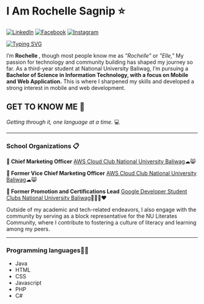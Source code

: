<h1> I Am Rochelle Sagnip ⭐</h1>

[![LinkedIn](https://img.shields.io/badge/LinkedIn-0077B5?style=for-the-badge&logo=linkedin&logoColor=white)](https://www.linkedin.com/in/rochellesagnip/) 
[![Facebook](https://img.shields.io/badge/Facebook-1877F2?style=for-the-badge&logo=facebook&logoColor=white)](https://www.facebook.com/sagniprochelle/) 
[![Instagram](https://img.shields.io/badge/Instagram-E4405F?style=for-the-badge&logo=instagram&logoColor=white)](https://www.instagram.com/rochellehsgn/)

<a href="https://git.io/typing-svg"><img src="https://readme-typing-svg.demolab.com?font=&weight=500&pause=1000&color=F0E604&background=FFFFFF00&width=550&lines=Hello%2C+I+am+Rochelle+Sagnip;A+BSIT+Student+Major+in+Mobile+and+Web+Applications;From+National+University+Baliwag;Let's+work+together!" alt="Typing SVG" /></a>
<p> I’m <b>Rochelle </b>, though most people know me as <i>"Rochelle"</i> or <i>"Elle,"</i> My passion for technology and community building has shaped my journey so far. As a third-year student at National University Baliwag, I’m pursuing a <b>Bachelor of Science in Information Technology, with a focus on Mobile and Web Application.</b> This is where I sharpened my skills and developed a strong interest in mobile and web development.</p>
      <h2>GET TO KNOW ME 👀</h2>
          <i>Getting through it, one language at a time. </i> 💻
      <hr>
      <h3>School Organizations 📋</h3>
      <p><b>🔹 Chief Marketing Officer</b> <a href="https://www.facebook.com/AWSCloudClubNUB" >AWS Cloud Club National University Baliwag</a>☁😸</p>
      <p><b>🔹 Former Vice Chief Marketing Officer</b> <a href="https://www.facebook.com/AWSCloudClubNUB" >AWS Cloud Club National University Baliwag</a>☁😸</p>
      <p><b>🔹 Former Promotion and Certifications Lead</b> <a href="https://www.facebook.com/GDSCNUBaliwag" >Google Developer Student Clubs National University Baliwag</a>💙💚💛❤</p>
<p>Outside of my academic and tech-related endeavors, I also engage with the community by serving as a block representative for the NU Literates Community, where I contribute to   fostering a culture of literacy and learning among my peers.</p>  
<hr>
<h3>Programming languages👩‍💻</h3>
<ul>
  <li>Java</li>
  <li>HTML</li>
  <li>CSS</li>
  <li>Javascript</li>
  <li>PHP</li>
  <li>C#</li>
</ul>




  

<!---
rochellesagnip/rochellesagnip is a ✨ special ✨ repository because its `README.md` (this file) appears on your GitHub profile.
You can click the Preview link to take a look at your changes.
--->
